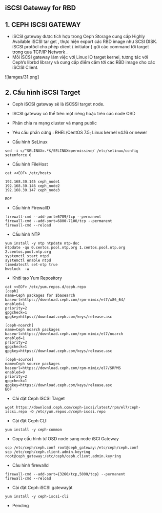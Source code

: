 
## iSCSI Gateway for RBD

## 1. CEPH ISCSI GATEWAY

- iSCSI gateway được tích hợp trong Ceph Storage cung cấp  Highly Available iSCSI tar get , thực hiện export các RBD image như SCSI DISK. iSCSI protôcl cho phép client ( initiator ) gửi các command tới target trong qua TCP/IP Network . 
- Mỗi iSCSI gateway làm việc với Linux IO target kernel,  tương tác với Ceph’s librbd library và cung cấp điểm cắm tới các RBD image cho các iSCISI Client. 

![iamges/31.png]


## 2. Cấu hình iSCSI Target

- Ceph iSCSI gateway sẽ là iSCSSI target node. 
- ISCSI gateway có thể trên một riêng hoặc trên các node OSD
- Phân chia ra mạng cluster và mạng public
- Yêu cầu phấn cứng : RHEL/CentOS 7.5; Linux kernel v4.16 or newer



- Cấu hình SeLinux
```
sed -i s/^SELINUX=.*$/SELINUX=permissive/ /etc/selinux/config
setenforce 0
```

- Cấu hình FileHost
```
cat <<EOF> /etc/hosts

192.168.30.145 ceph_node1
192.168.30.146 ceph_node2
192.168.30.147 ceph_node3

EOF
```

- Cấu hình FirewallD
```
firewall-cmd --add-port=6789/tcp --permanent 
firewall-cmd --add-port=6800-7100/tcp --permanent
firewall-cmd --reload  
```


- Cấu hình NTP
```
yum install -y ntp ntpdate ntp-doc
ntpdate -qu 0.centos.pool.ntp.org 1.centos.pool.ntp.org 2.centos.pool.ntp.org
systemctl start ntpd
systemctl enable ntpd
timedatectl set-ntp true 
hwclock  -w 
```

- Khởi tạo Yum Repository
```
cat <<EOF> /etc/yum.repos.d/ceph.repo
[ceph]
name=Ceph packages for $basearch
baseurl=https://download.ceph.com/rpm-mimic/el7/x86_64/
enabled=1
priority=2
gpgcheck=1
gpgkey=https://download.ceph.com/keys/release.asc

[ceph-noarch]
name=Ceph noarch packages
baseurl=https://download.ceph.com/rpm-mimic/el7/noarch
enabled=1
priority=2
gpgcheck=1
gpgkey=https://download.ceph.com/keys/release.asc

[ceph-source]
name=Ceph source packages
baseurl=https://download.ceph.com/rpm-mimic/el7/SRPMS
enabled=0
priority=2
gpgcheck=1
gpgkey=https://download.ceph.com/keys/release.asc
EOF
```


- Cài đặt Ceph ISCSI Target
```
wget https://download.ceph.com/ceph-iscsi/latest/rpm/el7/ceph-iscsi.repo -O /etc/yum.repos.d/ceph-iscsi.repo
```

- Cài đặt Ceph CLI
```
yum install -y ceph-common
```


- Copy cấu hình từ OSD node sang node iSCI Gateway
```
scp /etc/ceph/ceph.conf root@ceph_gateway:/etc/ceph/ceph.conf
scp /etc/ceph/ceph.client.admin.keyring root@ceph_gateway:/etc/ceph/ceph.client.admin.keyring
```

- Câu hình firewalld
```
firewall-cmd --add-port={3260/tcp,5000/tcp} --permanent
firewall-cmd --reload 
```

- Cài đặt Ceph iSCSI gatewayặt
```
yum install -y ceph-iscsi-cli
```





- Pending